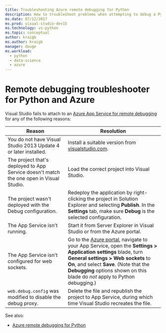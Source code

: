 ```yaml
---
title: Troubleshooting Azure remote debugging for Python
description: How to troubleshoot problems when attempting to debug a Python application running in Azure App Service using Visual Studio.
ms.date: 07/12/2017
ms.prod: visual-studio-dev15
ms.technology: vs-python
ms.topic: conceptual
author: kraigb
ms.author: kraigb
manager: douge
ms.workload: 
  - python
  - data-science
  - azure
---
```


# Remote debugging troubleshooter for Python and Azure

Visual Studio fails to attach to an [Azure App Service for remote debugging](debugging-remote-python-code-on-azure.md) for any of the following reasons:

| Reason | Resolution |
| --- | --- |
| You do not have Visual Studio 2013 Update 4 or later installed. | Install a suitable version from [visualstudio.com](https://www.visualstudio.com/downloads/). | 
| The project that's deployed to App Service doesn't match the one open in Visual Studio. | Load the correct project into Visual Studio. |
| The project wasn't deployed with the Debug configuration. | Redeploy the application by right-clicking the project in Solution Explorer and selecting **Publish**. In the **Settings** tab, make sure **Debug** is the selected configuration. |
| The App Service isn't running. | Start it from Server Explorer in Visual Studio or from the Azure portal. |
| The App Service isn't configured for web sockets. | Go to the [Azure portal](https://portal.azure.com), navigate to your App Service, open the  **Settings > Application settings** blade, turn **General settings > Web sockets** to **On**, and select **Save**. (Note that the **Debugging** options shown on this blade do *not* apply to Python debugging.) |
| `web.debug.config` was modified to disable the debug proxy. | Delete the file and republish the project to App Service, during which time Visual Studio recreates the file. |

See also:

- [Azure remote debugging for Python](debugging-remote-python-code-on-azure.md)
